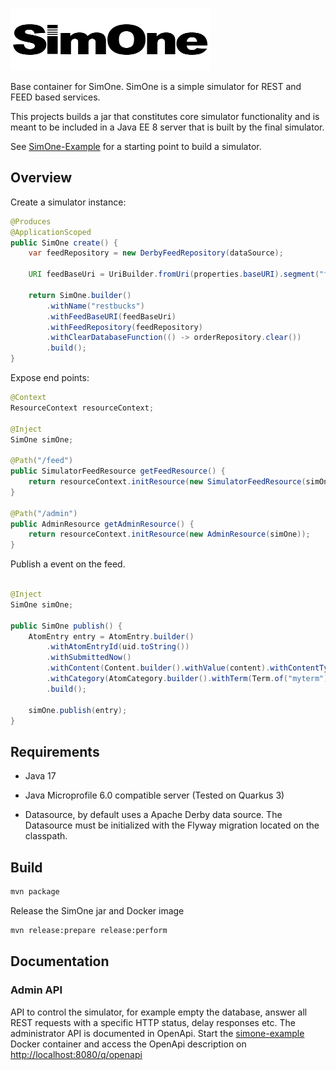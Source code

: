 ![SimOne Logo](/images/logo.png)

Base container for SimOne. SimOne is a simple simulator for REST and FEED based services.

This projects builds a jar that constitutes core simulator functionality and is meant to be included in a Java EE 8 server that is built by the final simulator.

See [SimOne-Example](https://github.com/SUNET/simone-example) for a starting point to build a simulator.

## Overview

Create a simulator instance:

```Java
@Produces
@ApplicationScoped
public SimOne create() {
    var feedRepository = new DerbyFeedRepository(dataSource);

    URI feedBaseUri = UriBuilder.fromUri(properties.baseURI).segment("feed").build();

    return SimOne.builder()
        .withName("restbucks")
        .withFeedBaseURI(feedBaseUri)
        .withFeedRepository(feedRepository)
        .withClearDatabaseFunction(() -> orderRepository.clear())
        .build();
}
```
Expose end points:

```Java
@Context
ResourceContext resourceContext;

@Inject
SimOne simOne;

@Path("/feed")
public SimulatorFeedResource getFeedResource() {
    return resourceContext.initResource(new SimulatorFeedResource(simOne));
}

@Path("/admin")
public AdminResource getAdminResource() {
    return resourceContext.initResource(new AdminResource(simOne));
}
```

Publish a event on the feed.

```Java

@Inject
SimOne simOne;

public SimOne publish() {
    AtomEntry entry = AtomEntry.builder()
        .withAtomEntryId(uid.toString())
        .withSubmittedNow()
        .withContent(Content.builder().withValue(content).withContentType(MediaType.APPLICATION_XML).build())
        .withCategory(AtomCategory.builder().withTerm(Term.of("myterm")).withLabel(Label.of("mylabel")).build())
        .build();

    simOne.publish(entry);
}
```

## Requirements

* Java 17

* Java Microprofile 6.0 compatible server (Tested on Quarkus 3)

* Datasource, by default uses a Apache Derby data source. The Datasource must be initialized with the Flyway migration located on the classpath.

## Build

```bash
mvn package
```
Release the SimOne jar and Docker image

```bash
mvn release:prepare release:perform
```
## Documentation

### Admin API

API to control the simulator, for example empty the database, answer all REST requests with a specific HTTP status, delay responses etc. The administrator API is documented in OpenApi. Start the [simone-example](https://github.com/SUNET/simone-example) Docker container and access the OpenApi description on <http://localhost:8080/q/openapi>

